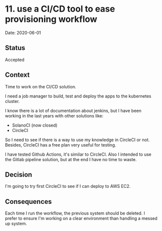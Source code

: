 # 11. use a CI/CD tool to ease provisioning workflow

Date: 2020-06-01

## Status

Accepted

## Context


Time to work on the CI/CD solution.

I need a job manager to build, test and deploy the apps to the kubernetes
 cluster.

I know there is a lot of documentation about jenkins, but I have been working
in the last years with other solutions like:

* SolanoCI (now closed)
* CircleCI

So I need to see if there is a way to use my knowledge in CircleCI or not.
  Besides, CircleCI has a free plan very useful for testing.

I have tested Github Actions, it's similar to CircleCI.  Also I intended to use
 the Gitlab pipeline solution, but at the end I have no time to waste. 

## Decision

I'm going to try first CircleCI to see if I can deploy to AWS EC2.

## Consequences

Each time I run the workflow, the previous system should be deleted.  I prefer
 to ensure I'm working on a clear environment than handling a messed up system.